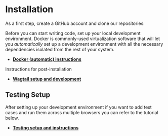 # Installation

As a first step, create a GitHub account and clone our repositories:

Before you can start writing code, set up your local development environment. Docker is commonly-used virtualization software that will let you _automatically_ set up a development environment with all the necessary dependencies isolated from the rest of your system.

* [**Docker (automatic) instructions**](/installation/docker.md) <!-- (**Recommened**) -->

Instructions for post-installation

<!-- * [**Running the server**](/installation/running-the-server.md) -->
* [**Wagtail setup and development**](/installation/wagtail-setup.md)
<!-- * [**Dispatch Setup**](/installation/dispatch-setup.md) -->
## Testing Setup

After setting up your development environment if you want to add test cases and run them across multiple browsers you can refer to the tutorial below.

* [**Testing setup and instructions**](testing.md)

